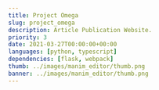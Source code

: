 ```yaml
---
title: Project Omega
slug: project_omega
description: Article Publication Website.
priority: 3
date: 2021-03-27T00:00:00+00:00
languages: [python, typescript]
dependencies: [flask, webpack]
thumb: ../images/manim_editor/thumb.png
banner: ../images/manim_editor/thumb.png
---
```


